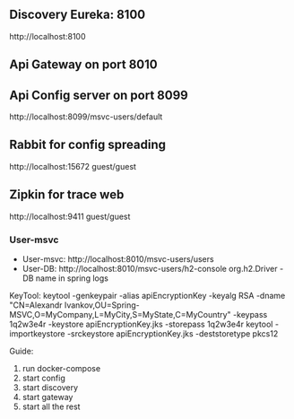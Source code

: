 ## Discovery Eureka: 8100
http://localhost:8100

## Api Gateway on port 8010

## Api Config server on port 8099
http://localhost:8099/msvc-users/default

## Rabbit for config spreading
http://localhost:15672   guest/guest 
## Zipkin for trace web
http://localhost:9411   guest/guest 

### User-msvc
- User-msvc: http://localhost:8010/msvc-users/users
- User-DB: http://localhost:8010/msvc-users/h2-console org.h2.Driver - DB name in spring logs

KeyTool:
keytool -genkeypair -alias apiEncryptionKey -keyalg RSA -dname "CN=Alexandr Ivankov,OU=Spring-MSVC,O=MyCompany,L=MyCity,S=MyState,C=MyCountry" -keypass 1q2w3e4r -keystore apiEncryptionKey.jks -storepass 1q2w3e4r
keytool -importkeystore -srckeystore apiEncryptionKey.jks -deststoretype pkcs12

Guide:
1. run docker-compose
1. start config
1. start discovery
1. start gateway
1. start all the rest